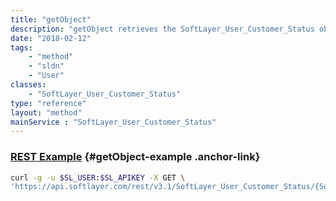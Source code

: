 ```yaml
---
title: "getObject"
description: "getObject retrieves the SoftLayer_User_Customer_Status object whose ID number corresponds to the ID number of the init parameter passed to the SoftLayer_User_Customer_Status service. "
date: "2018-02-12"
tags:
    - "method"
    - "sldn"
    - "User"
classes:
    - "SoftLayer_User_Customer_Status"
type: "reference"
layout: "method"
mainService : "SoftLayer_User_Customer_Status"
---
```


### [REST Example](#getObject-example) <a href="/article/rest/"><i class="fas fa-question"></i></a> {#getObject-example .anchor-link} 
```bash
curl -g -u $SL_USER:$SL_APIKEY -X GET \
'https://api.softlayer.com/rest/v3.1/SoftLayer_User_Customer_Status/{SoftLayer_User_Customer_StatusID}/getObject'
```
